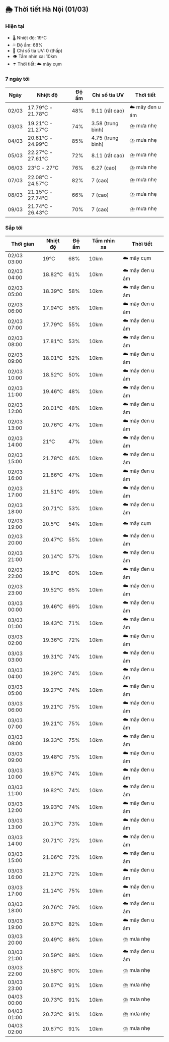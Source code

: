 ## 🌦️ Thời tiết Hà Nội (01/03)

### Hiện tại

- 🌡️ Nhiệt độ: 19℃
- 💦 Độ ẩm: 68%
- 🌟 Chỉ số tia UV: 0 (thấp)
- 👁️ Tầm nhìn xa: 10km
- ☂️ Thời tiết: ☁️ mây cụm

### 7 ngày tới

| Ngày | Nhiệt độ | Độ ẩm | Chỉ số tia UV | Thời tiết |
| --- | --- | --- | --- | --- |
| 02/03 | 17.79℃ - 21.78℃ | 48% | 9.11 (rất cao) | ☁️ mây đen u ám |
| 03/03 | 19.21℃ - 21.27℃ | 74% | 3.58 (trung bình) | ⛈️ mưa nhẹ |
| 04/03 | 20.61℃ - 24.99℃ | 85% | 4.75 (trung bình) | ⛈️ mưa nhẹ |
| 05/03 | 22.27℃ - 27.61℃ | 72% | 8.11 (rất cao) | ⛈️ mưa nhẹ |
| 06/03 | 23℃ - 27℃ | 76% | 6.27 (cao) | ⛈️ mưa nhẹ |
| 07/03 | 22.08℃ - 24.57℃ | 82% | 7 (cao) | ⛈️ mưa nhẹ |
| 08/03 | 21.15℃ - 27.74℃ | 66% | 7 (cao) | ⛈️ mưa nhẹ |
| 09/03 | 21.74℃ - 26.43℃ | 70% | 7 (cao) | ⛈️ mưa nhẹ |

### Sắp tới

| Thời gian | Nhiệt độ | Độ ẩm | Tầm nhìn xa | Thời tiết |
| --- | --- | --- | --- | --- |
| 02/03 03:00 | 19℃ | 68% | 10km | ☁️ mây cụm |
| 02/03 04:00 | 18.82℃ | 61% | 10km | ☁️ mây đen u ám |
| 02/03 05:00 | 18.39℃ | 58% | 10km | ☁️ mây đen u ám |
| 02/03 06:00 | 17.94℃ | 56% | 10km | ☁️ mây đen u ám |
| 02/03 07:00 | 17.79℃ | 55% | 10km | ☁️ mây đen u ám |
| 02/03 08:00 | 17.81℃ | 53% | 10km | ☁️ mây đen u ám |
| 02/03 09:00 | 18.01℃ | 52% | 10km | ☁️ mây đen u ám |
| 02/03 10:00 | 18.52℃ | 50% | 10km | ☁️ mây đen u ám |
| 02/03 11:00 | 19.46℃ | 48% | 10km | ☁️ mây đen u ám |
| 02/03 12:00 | 20.01℃ | 48% | 10km | ☁️ mây đen u ám |
| 02/03 13:00 | 20.76℃ | 47% | 10km | ☁️ mây đen u ám |
| 02/03 14:00 | 21℃ | 47% | 10km | ☁️ mây đen u ám |
| 02/03 15:00 | 21.78℃ | 46% | 10km | ☁️ mây đen u ám |
| 02/03 16:00 | 21.66℃ | 47% | 10km | ☁️ mây đen u ám |
| 02/03 17:00 | 21.51℃ | 49% | 10km | ☁️ mây đen u ám |
| 02/03 18:00 | 20.71℃ | 53% | 10km | ☁️ mây đen u ám |
| 02/03 19:00 | 20.5℃ | 54% | 10km | ☁️ mây cụm |
| 02/03 20:00 | 20.47℃ | 55% | 10km | ☁️ mây đen u ám |
| 02/03 21:00 | 20.14℃ | 57% | 10km | ☁️ mây đen u ám |
| 02/03 22:00 | 19.8℃ | 60% | 10km | ☁️ mây đen u ám |
| 02/03 23:00 | 19.52℃ | 65% | 10km | ☁️ mây đen u ám |
| 03/03 00:00 | 19.46℃ | 69% | 10km | ☁️ mây đen u ám |
| 03/03 01:00 | 19.43℃ | 71% | 10km | ☁️ mây đen u ám |
| 03/03 02:00 | 19.36℃ | 72% | 10km | ☁️ mây đen u ám |
| 03/03 03:00 | 19.31℃ | 74% | 10km | ☁️ mây đen u ám |
| 03/03 04:00 | 19.29℃ | 74% | 10km | ☁️ mây đen u ám |
| 03/03 05:00 | 19.27℃ | 74% | 10km | ☁️ mây đen u ám |
| 03/03 06:00 | 19.21℃ | 75% | 10km | ☁️ mây đen u ám |
| 03/03 07:00 | 19.21℃ | 75% | 10km | ☁️ mây đen u ám |
| 03/03 08:00 | 19.33℃ | 75% | 10km | ☁️ mây đen u ám |
| 03/03 09:00 | 19.48℃ | 75% | 10km | ☁️ mây đen u ám |
| 03/03 10:00 | 19.67℃ | 74% | 10km | ☁️ mây đen u ám |
| 03/03 11:00 | 19.82℃ | 74% | 10km | ☁️ mây đen u ám |
| 03/03 12:00 | 19.93℃ | 74% | 10km | ☁️ mây đen u ám |
| 03/03 13:00 | 20.17℃ | 73% | 10km | ☁️ mây đen u ám |
| 03/03 14:00 | 20.71℃ | 72% | 10km | ☁️ mây đen u ám |
| 03/03 15:00 | 21.06℃ | 72% | 10km | ☁️ mây đen u ám |
| 03/03 16:00 | 21.27℃ | 72% | 10km | ☁️ mây đen u ám |
| 03/03 17:00 | 21.14℃ | 75% | 10km | ☁️ mây đen u ám |
| 03/03 18:00 | 20.76℃ | 79% | 10km | ☁️ mây đen u ám |
| 03/03 19:00 | 20.67℃ | 82% | 10km | ☁️ mây đen u ám |
| 03/03 20:00 | 20.49℃ | 86% | 10km | ⛈️ mưa nhẹ |
| 03/03 21:00 | 20.59℃ | 88% | 10km | ☁️ mây đen u ám |
| 03/03 22:00 | 20.58℃ | 90% | 10km | ⛈️ mưa nhẹ |
| 03/03 23:00 | 20.67℃ | 91% | 10km | ⛈️ mưa nhẹ |
| 04/03 00:00 | 20.73℃ | 91% | 10km | ⛈️ mưa nhẹ |
| 04/03 01:00 | 20.73℃ | 91% | 10km | ⛈️ mưa nhẹ |
| 04/03 02:00 | 20.67℃ | 91% | 10km | ⛈️ mưa nhẹ |
